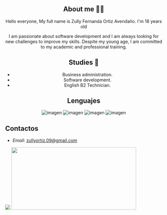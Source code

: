 
<div align=center > 
  
## About me 👩🏻

Hello everyone, My full name is Zully Fernanda Ortiz Avendaño. I'm 18 years old

I am passionate about software development and I am always looking for new challenges to improve my skills. Despite my young age, I am committed to my academic and professional training.

## Studies 📖
   - Business administration.
   - Software development.
   - English B2 Technician.
     
## Lenguajes 

  
![imagen](https://img.shields.io/badge/Python-FFD43B?style=for-the-badge&logo=python&logoColor=blue)
![imagen](https://img.shields.io/badge/HTML5-E34F26?style=for-the-badge&logo=html5&logoColor=white)
![imagen](https://img.shields.io/badge/CSS3-1572B6?style=for-the-badge&logo=css3&logoColor=white)
![imagen](https://img.shields.io/badge/JavaScript-323330?style=for-the-badge&logo=javascript&logoColor=F7DF1E)
</div>





## Contactos

* *Email*: zullyortiz.09@gmail.com


<picture>
  <source
    srcset="https://github-readme-stats.vercel.app/api?username=zu0910&show_icons=true&theme=radical"
    media="(prefers-color-scheme: dark)"
  />
  <source
    srcset="https://github-readme-stats.vercel.app/api?username=zu0910&show_icons=true"
    media="(prefers-color-dark: ), (prefers-color-scheme: no-preference)"
  />
  <img   src="https://github-readme-stats.vercel.app/api?username=zu0910&show_icons=true" />
</picture>
   <img width="400" height="200" src="https://github-readme-stats.vercel.app/api/top-langs/?username=zu0910&size_weight=0.0005&count_weight=0.3&layout=compact&theme=radical">
   <br>
   <img src="https://komarev.com/ghpvc/?username=zu0910&style=for-the-badge&color=blueviolet" alt=""/>
</div>
<div align="center" >
